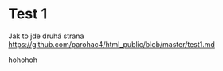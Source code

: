 # Test 1

Jak to jde druhá strana https://github.com/parohac4/html_public/blob/master/test1.md



hohohoh

